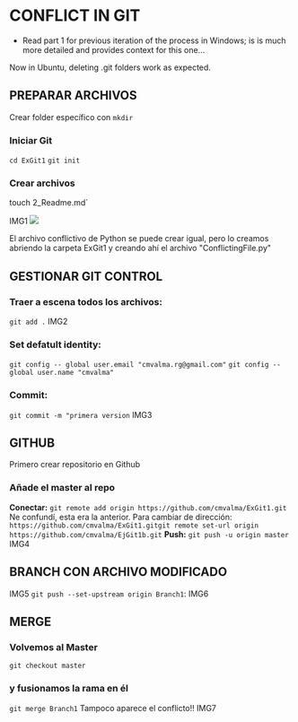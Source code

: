 # CONFLICT IN GIT

* Read part 1 for previous iteration of the process in Windows; is is much more detailed and provides context for this one...

Now in Ubuntu, deleting .git folders work as expected. 

## PREPARAR ARCHIVOS
Crear folder específico con `mkdir`
### Iniciar Git 
`cd ExGit1`
`git init` 

### Crear archivos
touch 2_Readme.md`

IMG1
<img src="../Pictures/IMG1.png"> 
      

El archivo conflictivo de Python se puede crear igual, pero lo creamos abriendo la carpeta ExGit1 y creando ahí el archivo "ConflictingFile.py"

## GESTIONAR GIT CONTROL
### Traer a escena todos los archivos:
`git add .`
IMG2
### Set defatult identity:
`git config -- global user.email "cmvalma.rg@gmail.com"`
`git config --global user.name "cmvalma"`
### Commit:
`git commit -m "primera version`
IMG3

## GITHUB 
Primero crear repositorio en Github 
### Añade el master al repo
**Conectar:** 
 `git remote add origin https://github.com/cmvalma/ExGit1.git`
Ne confundí, esta era la anterior. Para cambiar de dirección:
`https://github.com/cmvalma/ExGit1.gitgit remote set-url origin  https://github.com/cmvalma/EjGit1b.git`
**Push:**
`git push -u origin master`
IMG4

## BRANCH CON ARCHIVO MODIFICADO

IMG5
`git push --set-upstream origin Branch1`:
IMG6

## MERGE 
### Volvemos al Master
`git checkout master`
### y fusionamos la rama en él
`git merge Branch1`
Tampoco aparece el conflicto!! 
IMG7
